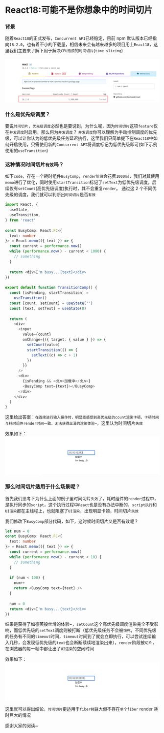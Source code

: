 # React18:可能不是你想象中的时间切片

### 背景

随着`React18`的正式发布，`Concurrent API`已经稳定，目前 npm 默认版本已经指向`18.2.0`，也有着不小的下载量，相信未来会有越来越多的项目用上`React18`，这里我们主要来了解下用于解决`CPU瓶颈`的`时间切片`(`time slicing`)

![npm-react18](../Images/npm-react18.png)

### 什么是优先级调度？

要说`时间切片`，`优先级调度`必然也是要说到，为什么呢，因为`时间切片`这项`feature`仅在`并发调度`时启用，那么何为`并发调度`？
`并发调度`你可以理解为手动控制调度的优先级，可以让你认为的低优先级任务延迟执行，这里我们只简单提下在`React18`中如何开启使用，只需使用新的`Concurrent API`将调度标记为低优先级即可(如下示例使用的`useTransition`)

### 这种情况时间切片`有效`吗？

如下`code`，存在一个耗时组件`BusyComp`，`render阶段`会花费`1000ms`，我们对其使用`memo`进行了优化，同时使用`startTransition`标记了`setText`为低优先级调度，后续仅有`setCount`(高优先级调度)执行时，其不会重复`render`。
通过这 2 个不同优先级的调度，我们就可以判断出`时间切片`是否`有效`

```ts
import React, {
  useState,
  useTransition,
} from 'react'

const BusyComp: React.FC<{
  text: number
}> = React.memo(({ text }) => {
  const current = performance.now()
  while (performance.now() - current < 1000) {
    // something
  }

  return <div>I'm busy...{text}</div>
})

export default function TransitionComp() {
  const [isPending, startTransition] =
    useTransition()
  const [count, setCount] = useState('')
  const [text, setText] = useState(0)

  return (
    <div>
      <input
        value={count}
        onChange={({ target: { value } }) => {
          setCount(value)
          startTransition(() => {
            setText((c) => c + 1)
          })
        }}
      />
      <div>
        {isPending && <div>加载中</div>}
        <BusyComp text={text}></BusyComp>
      </div>
    </div>
  )
}
```

这里给出答案：`在连续进行输入操作时，明显能感受到高优先级的count渲染卡顿，卡顿时间与耗时组件render时间一致，无法获得丝滑的渲染体验~`，这里认为时间切片`失效`

效果如下：
![disable-timeSlicing](../Images/disable-timeSlicing.gif)

### 那么时间切片适用于什么场景呢？

首先我们思考下为什么上面的例子里时间切片`失效`了，耗时组件的`render`过程中，是执行同步的`script`，这个执行过程中`React`也是没有办法中断的，`script执行`和`UI渲染`都在主线程上，也就阻塞了`UI渲染`，出现明显卡顿，时间切片`失效`

我们修改下`BusyComp`部分代码，如下，这时候时间切片又是否有效呢？

```ts
let num = 0
const BusyComp: React.FC<{
  text: number
}> = React.memo(({ text }) => {
  const current = performance.now()
  while (performance.now() - current < 10) {
    // something
  }

  if (num < 100) {
    num++
    return <BusyComp text={text} />
  }

  num = 0
  return <div>I'm busy...{text}</div>
})
```

结果是获得了如德芙般丝滑的体验~，`setCount`这个高优先级调度渲染完全不受影响，而低优先级的`setText`调度则被打断（低优先级任务不会被`饿死`，不同优先级的任务有不同的`timeout`时间，`timeout`时间到了就会立即执行，可以尝试连续输入几秒，会发现低优先级的`text`也会断断续续地渲染出来），`render`阶段被`切片`，在浏览器的每一帧中都让出了`UI渲染`的空闲时间

效果如下：
![enable-timeSlicing](../Images/enable-timeSlicing.gif)

这里就可以得出结论，`时间切片`更适用于`fiber树`巨大但不存在`单个fiber` render 耗时巨大的情况

感谢大家的阅读~
